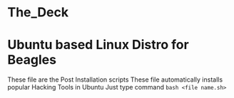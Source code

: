 # The_Deck
# Ubuntu based Linux Distro for Beagles

These file are the Post Installation scripts 
These file automatically installs popular Hacking Tools in Ubuntu
Just type command 
`bash <file name.sh>`
